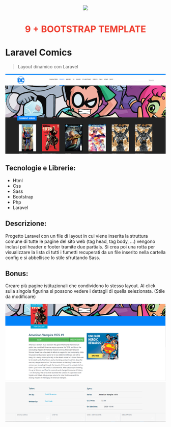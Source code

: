 <div align="center"><a href="https://laravel.com" target="_blank"><img src="https://raw.githubusercontent.com/laravel/art/master/logo-lockup/5%20SVG/2%20CMYK/1%20Full%20Color/laravel-logolockup-cmyk-red.svg" width="400"></a>
<h1><strong style="color: #EF3B2D;">9 + BOOTSTRAP TEMPLATE</strong></h1></div>

# Laravel Comics

> Layout dinamico con Laravel

![Screenshot](./public/img/Screenshot_2.png)

## Tecnologie e Librerie:

-   Html
-   Css
-   Sass
-   Bootstrap
-   Php
-   Laravel

## Descrizione:

Progetto Laravel con un file di layout in cui viene inserita la struttura comune di tutte le pagine del sito web (tag head, tag body, ...) vengono inclusi poi header e footer tramite due partials.
Si crea poi una rotta per visualizzare la lista di tutti i fumetti recuperati da un file inserito nella cartella config e si abbellisce lo stile sfruttando Sass.

## Bonus:

Creare più pagine istituzionali che condividono lo stesso layout.
Al click sulla singola figurina si possono vedere i dettagli di quella selezionata.
(Stile da modificare)

![Screenshot](./public/img/Screenshot_4.png)
![Screenshot](./public/img/Screenshot_5.png)
